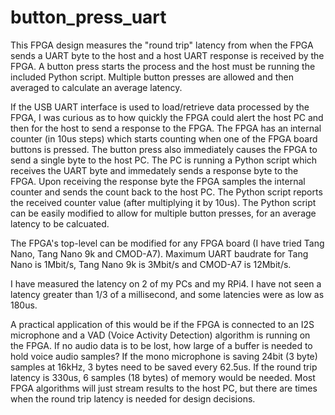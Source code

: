 # button_press_uart
This FPGA design measures the "round trip" latency from when the FPGA sends a UART byte to the host and a host UART response is received by the FPGA. A button press starts the process and the host must be running the included Python script. Multiple button presses are allowed and then averaged to calculate an average latency.

If the USB UART interface is used to load/retrieve data processed by the FPGA, I was curious as to how quickly the FPGA could alert the host PC and then for the host to send a response to the FPGA. The FPGA has an internal counter (in 10us steps) which starts counting when one of the FPGA board buttons is pressed. The button press also immediately causes the FPGA to send a single byte to the host PC. The PC is running a Python script which receives the UART byte and immedately sends a response byte to the FPGA. Upon receiving the response byte the FPGA samples the internal counter and sends the count back to the host PC. The Python script reports the received counter value (after multiplying it by 10us). The Python script can be easily modified to allow for multiple button presses, for an average latency to be calcuated.

The FPGA's top-level can be modified for any FPGA board (I have tried Tang Nano, Tang Nano 9k and CMOD-A7). Maximum UART baudrate for Tang Nano is 1Mbit/s, Tang Nano 9k is 3Mbit/s and CMOD-A7 is 12Mbit/s.


I have measured the latency on 2 of my PCs and my RPi4. I have not seen a latency greater than 1/3 of a millisecond, and some latencies were as low as 180us.


A practical application of this would be if the FPGA is connected to an I2S microphone and a VAD (Voice Activity Detection) algorithm is running on the FPGA. If no audio data is to be lost, how large of a buffer is needed to hold voice audio samples? If the mono microphone is saving 24bit (3 byte) samples at 16kHz, 3 bytes need to be saved every 62.5us. If the round trip latency is 330us, 6 samples (18 bytes) of memory would be needed. Most FPGA algorithms will just stream results to the host PC, but there are times when the round trip latency is needed for design decisions.
